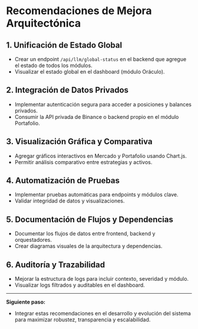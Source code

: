 # Recomendaciones de Mejora Arquitectónica

## 1. Unificación de Estado Global
- Crear un endpoint `/api/llm/global-status` en el backend que agregue el estado de todos los módulos.
- Visualizar el estado global en el dashboard (módulo Oráculo).

## 2. Integración de Datos Privados
- Implementar autenticación segura para acceder a posiciones y balances privados.
- Consumir la API privada de Binance o backend propio en el módulo Portafolio.

## 3. Visualización Gráfica y Comparativa
- Agregar gráficos interactivos en Mercado y Portafolio usando Chart.js.
- Permitir análisis comparativo entre estrategias y activos.

## 4. Automatización de Pruebas
- Implementar pruebas automáticas para endpoints y módulos clave.
- Validar integridad de datos y visualizaciones.

## 5. Documentación de Flujos y Dependencias
- Documentar los flujos de datos entre frontend, backend y orquestadores.
- Crear diagramas visuales de la arquitectura y dependencias.

## 6. Auditoría y Trazabilidad
- Mejorar la estructura de logs para incluir contexto, severidad y módulo.
- Visualizar logs filtrados y auditables en el dashboard.

---

**Siguiente paso:**
- Integrar estas recomendaciones en el desarrollo y evolución del sistema para maximizar robustez, transparencia y escalabilidad.
